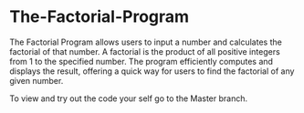 # The-Factorial-Program

The Factorial Program allows users to input a number and calculates the factorial of that number. A factorial is the product of all positive integers from 1 to the specified number. The program efficiently computes and displays the result, offering a quick way for users to find the factorial of any given number.

To view and try out the code your self go to the Master branch.
